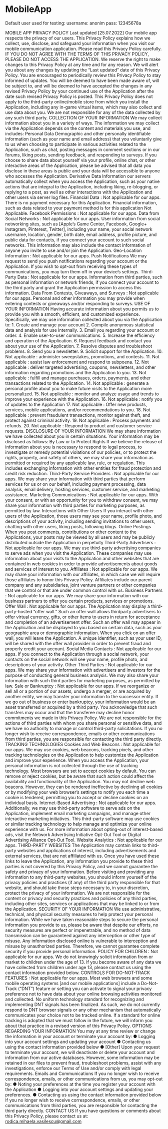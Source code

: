 # MobileApp

Default user used for testing: 
username: anonim
pass: 12345678a

MOBILE APP PRIVACY POLICY 
Last updated [25.07.2022] 
Our mobile app respects the privacy of our users. This Privacy Policy explains how we collect, use, disclose, and safeguard your information when you visit our mobile communication application. Please read this Privacy Policy carefully. IF YOU DO NOT AGREE WITH THE TERMS OF THIS PRIVACY POLICY, PLEASE DO NOT ACCESS THE APPLICATION. We reserve the right to make changes to this Privacy Policy at any time and for any reason. We will alert you about any changes by updating the “Last updated” date of this Privacy Policy. You are encouraged to periodically review this Privacy Policy to stay informed of updates. You will be deemed to have been made aware of, will be subject to, and will be deemed to have accepted the changes in any revised Privacy Policy by your continued use of the Application after the date such revised Privacy Policy is posted. This Privacy Policy does not apply to the third-party online/mobile store from which you install the Application, including any in-game virtual items, which may also collect and use data about you. We are not responsible for any of the data collected by any such third party.
 COLLECTION OF YOUR INFORMATION 
We may collect information about you in a variety of ways. The information we may collect via the Application depends on the content and materials you use, and includes: Personal Data Demographic and other personally identifiable information (such as your name and email address) that you voluntarily give to us when choosing to participate in various activities related to the Application, such as chat, posting messages in comment sections or in our forums, liking posts, sending feedback, and responding to surveys. If you choose to share data about yourself via your profile, online chat, or other interactive areas of the Application, please be advised that all data you disclose in these areas is public and your data will be accessible to anyone who accesses the Application. Derivative Data Information our servers automatically collect when you access the Application, such as your native actions that are integral to the Application, including liking, re-blogging, or replying to a post, as well as other interactions with the Application and other users via server log files. 
Financial Data : Not applicable for our apps. There is no payment necessary for this Application. Financial information, such as data related to your payment method is for this application Not Applicable. Facebook Permissions : Not applicable for our apps. Data from Social Networks : Not applicable for our  apps. User information from social networking sites, such as [Apple’s Game Center, Facebook, Google+ Instagram, Pinterest, Twitter], including your name, your social network username, location, gender, birth date, email address, profile picture, and public data for contacts, if you connect your account to such social networks. This information may also include the contact information of anyone you invite to use and/or join the Application. Geo-Location Information : Not applicable for our apps. 
Push Notifications We may request to send you push notifications regarding your account or the Application. If you wish to opt-out from receiving these types of communications, you may turn them off in your device’s settings. Third-Party Data : Not applicable for our apps. Information from third parties, such as personal information or network friends, if you connect your account to the third party and grant the Application permission to access this information. Data From Contests, Giveaways, and Surveys : Not applicable for our apps. Personal and other information you may provide when entering contests or giveaways and/or responding to surveys. 
USE OF YOUR INFORMATION 
Having accurate information about you permits us to provide you with a smooth, efficient, and customized experience. Specifically, we may use information collected about you via the Application to: 1. Create and manage your account 
2. Compile anonymous statistical data and analysis for use internally. 
3. Email you regarding your account or order. 
4. Enable user-to-user communications. 
5. Increase the efficiency and operation of the Application. 
6. Request feedback and contact you about your use of the Application. 
7. Resolve disputes and troubleshoot problems. 
8. Send you a newsletter. 
9. Solicit support for the Application. 
10. Not applicable : administer sweepstakes, promotions, and contests. 
11. Not applicable : assist law enforcement and respond to subpoena.
 12. Not applicable : deliver targeted advertising, coupons, newsletters, and other information regarding promotions and the Application to you. 
13. Not applicable : fulfill and manage purchases, orders, payments, and other transactions related to the Application. 
14. Not applicable : generate a personal profile about you to make future visits to the Application more personalized.
 15. Not applicable : monitor and analyze usage and trends to improve your experience with the Application. 
16. Not applicable : notify you of updates to the Application 
17. Not applicable : Offer new products, services, mobile applications, and/or recommendations to you. 18. Not applicable : prevent fraudulent transactions, monitor against theft, and protect against criminal activity. 19. Not applicable : Process payments and refunds. 20. Not applicable : Respond to product and customer service requests. 
DISCLOSURE OF YOUR INFORMATION 
We may share information we have collected about you in certain situations. Your information may be disclosed as follows: By Law or to Protect Rights If we believe the release of information about you is necessary to respond to legal process, to investigate or remedy potential violations of our policies, or to protect the rights, property, and safety of others, we may share your information as permitted or required by any applicable law, rule, or regulation. This includes exchanging information with other entities for fraud protection and credit risk reduction. Third-Party Service Providers : Not applicable for our apps. We may share your information with third parties that perform services for us or on our behalf, including payment processing, data analysis, email delivery, hosting services, customer service, and marketing assistance. Marketing Communications : Not applicable for our apps. With your consent, or with an opportunity for you to withdraw consent, we may share your information with third parties for marketing purposes, as permitted by law. Interactions with Other Users If you interact with other users of the Application, those users may see your name, profile photo, and descriptions of your activity, including sending invitations to other users, chatting with other users, liking posts, following blogs. Online Postings When you post comments, contributions or other content to the Applications, your posts may be viewed by all users and may be publicly distributed outside the Application in perpetuity Third-Party Advertisers : Not applicable for our apps. We may use third-party advertising companies to serve ads when you visit the Application. These companies may use information about your visits to the Application and other websites that are contained in web cookies in order to provide advertisements about goods and services of interest to you.
 Affiliates : Not applicable for our apps. We may share your information with our affiliates, in which case we will require those affiliates to honor this Privacy Policy. Affiliates include our parent company and any subsidiaries, joint venture partners or other companies that we control or that are under common control with us. Business Partners : Not applicable for our apps. We may share your information with our business partners to offer you certain products, services or promotions. Offer Wall : Not applicable for our apps. The Application may display a third-party-hosted “offer wall.” Such an offer wall allows thirdparty advertisers to offer virtual currency, gifts, or other items to users in return for acceptance and completion of an advertisement offer. Such an offer wall may appear in the Application and be displayed to you based on certain data, such as your geographic area or demographic information. When you click on an offer wall, you will leave the Application. A unique identifier, such as your user ID, will be shared with the offer wall provider in order to prevent fraud and properly credit your account. Social Media Contacts : Not applicable for our apps. If you connect to the Application through a social network, your contacts on the social network will see your name, profile photo, and descriptions of your activity. Other Third Parties : Not applicable for our apps. We may share your information with advertisers and investors for the purpose of conducting general business analysis. We may also share your information with such third parties for marketing purposes, as permitted by law. Sale or Bankruptcy : Not applicable for our apps. If we reorganize or sell all or a portion of our assets, undergo a merger, or are acquired by another entity, we may transfer your information to the successor entity. If we go out of business or enter bankruptcy, your information would be an asset transferred or acquired by a third party. You acknowledge that such transfers may occur and that the transferee may decline honor commitments we made in this Privacy Policy. We are not responsible for the actions of third parties with whom you share personal or sensitive data, and we have no authority to manage or control third-party solicitations. If you no longer wish to receive correspondence, emails or other communications from third parties, you are responsible for contacting the third party directly. 
TRACKING TECHNOLOGIES
 Cookies and Web Beacons : Not applicable for our apps. We may use cookies, web beacons, tracking pixels, and other tracking technologies on the Application to help customize the Application and improve your experience. When you access the Application, your personal information is not collected through the use of tracking technology. Most browsers are set to accept cookies by default. You can remove or reject cookies, but be aware that such action could affect the availability and functionality of the Application. You may not decline web beacons. However, they can be rendered ineffective by declining all cookies or by modifying your web browser’s settings to notify you each time a cookie is tendered, permitting you to accept or decline cookies on an individual basis. Internet-Based Advertising : Not applicable for our apps. Additionally, we may use third-party software to serve ads on the Application, implement email marketing campaigns, and manage other interactive marketing initiatives. This third-party software may use cookies or similar tracking technology to help manage and optimize your online experience with us. For more information about opting-out of interest-based ads, visit the Network Advertising Initiative Opt-Out Tool or Digital Advertising Alliance Opt-Out Tool. Website Analytics : Not applicable for our apps. 
THIRD-PARTY WEBSITES 
The Application may contain links to third-party websites and applications of interest, including advertisements and external services, that are not affiliated with us. Once you have used these links to leave the Application, any information you provide to these third parties is not covered by this Privacy Policy, and we cannot guarantee the safety and privacy of your information. Before visiting and providing any information to any third-party websites, you should inform yourself of the privacy policies and practices (if any) of the third party responsible for that website, and should take those steps necessary to, in your discretion, protect the privacy of your information. We are not responsible for the content or privacy and security practices and policies of any third parties, including other sites, services or applications that may be linked to or from the Application. 
SECURITY OF YOUR INFORMATION 
We use administrative, technical, and physical security measures to help protect your personal information. While we have taken reasonable steps to secure the personal information you provide to us, please be aware that despite our efforts, no security measures are perfect or impenetrable, and no method of data transmission can be guaranteed against any interception or other type of misuse. Any information disclosed online is vulnerable to interception and misuse by unauthorized parties. Therefore, we cannot guarantee complete security if you provide personal information. 
POLICY FOR CHILDREN : Not applicable for our apps. We do not knowingly solicit information from or market to children under the age of 13. If you become aware of any data we have collected from children under age 13, please contact us using the contact information provided below. 
CONTROLS FOR DO-NOT-TRACK FEATURES : Not applicable for our  apps. Most web browsers and some mobile operating systems [and our mobile applications] include a Do-Not-Track (“DNT”) feature or setting you can activate to signal your privacy preference not to have data about your online browsing activities monitored and collected. No uniform technology standard for recognizing and implementing DNT signals has been finalized. As such, we do not currently respond to DNT browser signals or any other mechanism that automatically communicates your choice not to be tracked online. If a standard for online tracking is adopted that we must follow in the future, we will inform you about that practice in a revised version of this Privacy Policy. 
OPTIONS REGARDING YOUR INFORMATION 
You may at any time review or change the information in your account or terminate your account by: 
● Logging into your account settings and updating your account
 ● Contacting us using the contact information provided below 
● [Other] Upon your request to terminate your account, we will deactivate or delete your account and information from our active databases. However, some information may be retained in our files to prevent fraud, troubleshoot problems, assist with any investigations, enforce our Terms of Use and/or comply with legal requirements. Emails and Communications If you no longer wish to receive correspondence, emails, or other communications from us, you may opt-out by: 
● Noting your preferences at the time you register your account with the Application
 ● Logging into your account settings and updating your preferences. 
● Contacting us using the contact information provided below If you no longer wish to receive correspondence, emails, or other communications from third parties, you are responsible for contacting the third party directly. CONTACT US If you have questions or comments about this Privacy Policy, please contact us at: rodica.mihaela.vasilescu@gmail.com
